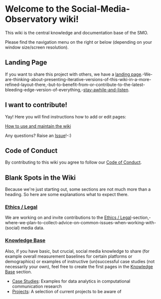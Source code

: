 # Welcome to the Social-Media-Observatory wiki!

This wiki is the central knowledge and documentation base of the SMO. 

Please find the navigation menu on the right or below (depending on your window size/screen resolution).

## Landing Page

If you want to share this project with others, we have a [landing page](https://leibniz-hbi.github.io/SMO/about).-We-are-thinking-about-presenting-iterative-versions-of-this-wiki-in-a-more-refined-layout-there,-but-to-benefit-from-or-contribute-to-the-latest-bleeding-edge-version-of-everything,-[stay-awhile-and-listen](https://www.youtube.com/watch?v=tAVVy_x3Erg).

## I want to contribute!

Yay! Here you will find instructions how to add or edit pages:

[How to use and maintain the wiki](How-to-use-and-maintain-the-wiki)

Any questions? Raise an [Issue](https://github.com/Leibniz-HBI/Social-Media-Observatory/issues)!-:)

## Code of Conduct

By contributing to this wiki you agree to follow our [Code of Conduct](https://github.com/Leibniz-HBI/Social-Media-Observatory/blob/master/CODE_OF_CONDUCT.md).

## Blank Spots in the Wiki

Because we're just starting out, some sections are not much more than a heading. So here are some explanations what to expect there.

### [Ethics / Legal](Ethics-/-Legal)

We are working on and invite contributions to the [Ethics / Legal](Ethics-/-Legal)-section,-where-we-plan-to-collect-advice-on-common-issues-when-working-with-(social) media data.

### [Knowledge Base](Knowledge-Base)

Also, if you have basic, but crucial, social media knowledge to share (for example overall measurement baselines for certain platforms or demographics) or examples of instructive (un)successful case studies (not necessarily your own), feel free to create the first pages in the [Knowledge Base](Knowledge-Base) section.
* [Case Studies](Case-Studies): Examples for data analytics in computational communication research
* [Projects](Projects): A selection of current projects to be aware of